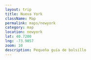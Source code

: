 ```yaml
---
layout: trip
title: Nueva York
className: Map
permalink: maps/newyork
category: map
location: newyork
lat: 40.7200
lng: -73.9857
zoom: 10
description: Pequeña guía de bolsillo
---
```


